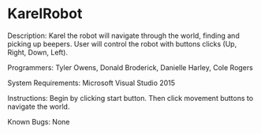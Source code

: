 # KarelRobot
Description: Karel the robot will navigate through the world, finding and picking up beepers. User will control
the robot with buttons clicks (Up, Right, Down, Left).

Programmers: Tyler Owens, Donald Broderick, Danielle Harley, Cole Rogers

System Requirements: Microsoft Visual Studio 2015

Instructions: Begin by clicking start button. Then click movement buttons to navigate the world.

Known Bugs: None
